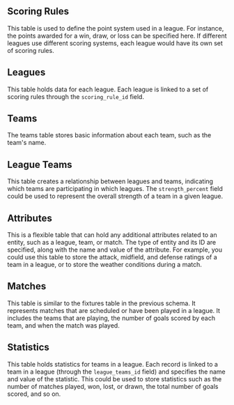 ## Scoring Rules
This table is used to define the point system used in a league. For instance, the points awarded for a win, draw, or loss can be specified here. If different leagues use different scoring systems, each league would have its own set of scoring rules.

## Leagues
This table holds data for each league. Each league is linked to a set of scoring rules through the `scoring_rule_id` field.

## Teams
The teams table stores basic information about each team, such as the team's name.

## League Teams
This table creates a relationship between leagues and teams, indicating which teams are participating in which leagues. The `strength_percent` field could be used to represent the overall strength of a team in a given league.

## Attributes
This is a flexible table that can hold any additional attributes related to an entity, such as a league, team, or match. The type of entity and its ID are specified, along with the name and value of the attribute. For example, you could use this table to store the attack, midfield, and defense ratings of a team in a league, or to store the weather conditions during a match.

## Matches
This table is similar to the fixtures table in the previous schema. It represents matches that are scheduled or have been played in a league. It includes the teams that are playing, the number of goals scored by each team, and when the match was played.

## Statistics
This table holds statistics for teams in a league. Each record is linked to a team in a league (through the `league_teams_id` field) and specifies the name and value of the statistic. This could be used to store statistics such as the number of matches played, won, lost, or drawn, the total number of goals scored, and so on.

